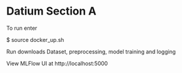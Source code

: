 # Datium Section A
To run enter 

$ source docker_up.sh

Run downloads Dataset, preprocessing, model training and logging

View MLFlow UI at http://localhost:5000
